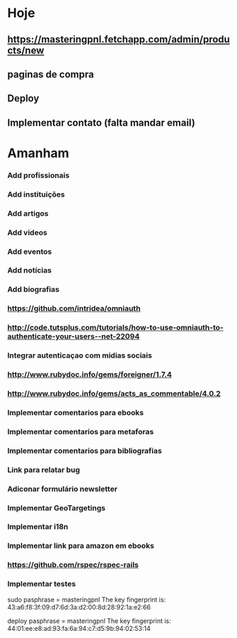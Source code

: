 Hoje
=============================

## https://masteringpnl.fetchapp.com/admin/products/new
## paginas de compra

## Deploy

## Implementar contato (falta mandar email)

Amanham
================================

### Add profissionais
### Add instituições
### Add artigos
### Add videos
### Add eventos
### Add notícias
### Add biografias

### https://github.com/intridea/omniauth
### http://code.tutsplus.com/tutorials/how-to-use-omniauth-to-authenticate-your-users--net-22094
### Integrar autenticaçao com midias sociais

### http://www.rubydoc.info/gems/foreigner/1.7.4
### http://www.rubydoc.info/gems/acts_as_commentable/4.0.2
### Implementar comentarios para ebooks
### Implementar comentarios para metaforas
### Implementar comentarios para bibliografias

### Link para relatar bug

### Adiconar formulário newsletter

### Implementar GeoTargetings
### Implementar i18n

### Implementar link para amazon em ebooks

### https://github.com/rspec/rspec-rails
### Implementar testes

sudo
pasphrase = masteringpnl
The key fingerprint is:
43:a6:f8:3f:09:d7:6d:3a:d2:00:8d:28:92:1a:e2:66

deploy
pasphrase = masteringpnl
The key fingerprint is:
44:01:ee:e8:ad:93:fa:6a:94:c7:d5:9b:94:02:53:14